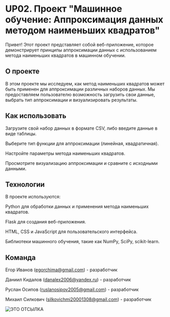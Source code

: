 
# UP02. Проект "Машинное обучение: Аппроксимация данных методом наименьших квадратов"
Привет! Этот проект представляет собой веб-приложение, которое демонстрирует принципы аппроксимации данных с использованием метода наименьших квадратов в машинном обучении. 

## О проекте
В этом проекте мы исследуем, как метод наименьших квадратов может быть применен для аппроксимации различных наборов данных. Мы предоставляем пользователю возможность загрузить свои данные, выбрать тип аппроксимации и визуализировать результаты.

## Как использовать
Загрузите свой набор данных в формате CSV, либо введите данные в виде таблицы. 

Выберите тип функции для аппроксимации (линейная, квадратичная).

Настройте параметры метода наименьших квадратов.

Просмотрите визуализацию аппроксимации и сравните с исходными данными.

## Технологии
В проекте используются:

Python для обработки данных и применения метода наименьших квадратов.

Flask для создания веб-приложения.

HTML, CSS и JavaScript для пользовательского интерфейса.

Библиотеки машинного обучения, такие как NumPy, SciPy, scikit-learn.

## Команда
Егор Иванов (egorchima@gmail.com) - разработчик

Даниил Кидалов (danalex2006@yandex.ru) - разработчик

Руслан Осипов (ruslanosipov2005@gmail.com) - разработчик

Михаил Силкович (silkovichmi20001308@gmail.com) - разработчик

![ЭТО ОТСЫЛКА](https://media.tenor.com/images/88429aeeed6a6a4bf6fa22367192fd95/tenor.gif)
